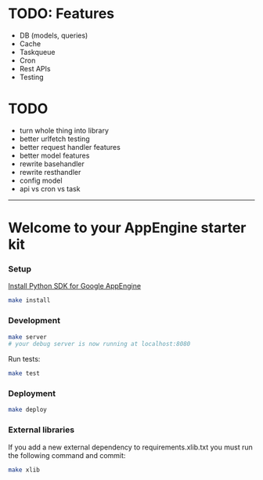 # TODO: Features
- DB (models, queries)
- Cache
- Taskqueue
- Cron
- Rest APIs
- Testing

# TODO
- turn whole thing into library
- better urlfetch testing
- better request handler features
- better model features
- rewrite basehandler
- rewrite resthandler
- config model
- api vs cron vs task



---



# Welcome to your AppEngine starter kit

### Setup

[Install Python SDK for Google AppEngine](https://cloud.google.com/appengine/docs/standard/python/download)

```sh
make install
```

### Development

```sh
make server
# your debug server is now running at localhost:8080
```

Run tests:

```sh
make test
```

### Deployment

```sh
make deploy
```

### External libraries

If you add a new external dependency to requirements.xlib.txt you must run the following command and commit:

```sh
make xlib
```